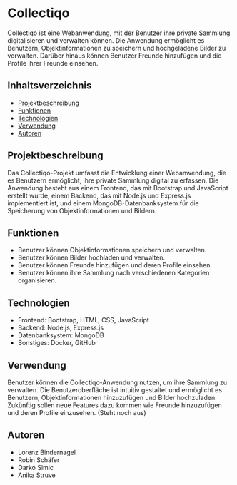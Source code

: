 # Collectiqo

Collectiqo ist eine Webanwendung, mit der Benutzer ihre private Sammlung digitalisieren und verwalten können. Die Anwendung ermöglicht es Benutzern, Objektinformationen zu speichern und hochgeladene Bilder zu verwalten. Darüber hinaus können Benutzer Freunde hinzufügen und die Profile ihrer Freunde einsehen.

## Inhaltsverzeichnis

- [Projektbeschreibung](#projektbeschreibung)
- [Funktionen](#funktionen)
- [Technologien](#technologien)
- [Verwendung](#verwendung)
- [Autoren](#autoren)

## Projektbeschreibung

Das Collectiqo-Projekt umfasst die Entwicklung einer Webanwendung, die es Benutzern ermöglicht, ihre private Sammlung digital zu erfassen. Die Anwendung besteht aus einem Frontend, das mit Bootstrap und JavaScript erstellt wurde, einem Backend, das mit Node.js und Express.js implementiert ist, und einem MongoDB-Datenbanksystem für die Speicherung von Objektinformationen und Bildern.

## Funktionen

- Benutzer können Objektinformationen speichern und verwalten.
- Benutzer können Bilder hochladen und verwalten.
- Benutzer können Freunde hinzufügen und deren Profile einsehen.
- Benutzer können ihre Sammlung nach verschiedenen Kategorien organisieren.

## Technologien

- Frontend: Bootstrap, HTML, CSS, JavaScript
- Backend: Node.js, Express.js
- Datenbanksystem: MongoDB
- Sonstiges: Docker, GitHub

## Verwendung

Benutzer können die Collectiqo-Anwendung nutzen, um ihre Sammlung zu verwalten. Die Benutzeroberfläche ist intuitiv gestaltet und ermöglicht es Benutzern, Objektinformationen hinzuzufügen und Bilder hochzuladen. 
Zukünftig sollen neue Features dazu kommen wie Freunde hinzuzufügen und deren Profile einzusehen. (Steht noch aus)

## Autoren

- Lorenz Bindernagel
- Robin Schäfer
- Darko Simic
- Anika Struve
